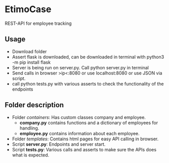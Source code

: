 # EtimoCase
REST-API for employee tracking

## Usage
- Download folder
- Assert flask is downloaded, can be downloaded in terminal with python3 -m pip install flask
- Server is being run on server.py. Call python server.py in terminal
- Send calls in browser \>ip\<:8080 or use localhost:8080 or use JSON via script.
- call python tests.py with various asserts to check the functionality of the endpoints


## Folder description 
- Folder *containers*: Has custom classes company and employee.
  - **company.py** contains functions and a dictionary of employees for handling.
  - **employee.py** contains information about each employee.
- Folder *templates*: Contains html pages for easy API calling in browser.
- Script **server.py**: Endpoints and server start.
- Script **tests.py**: Various calls and asserts to make sure the APIs does what is expected.

